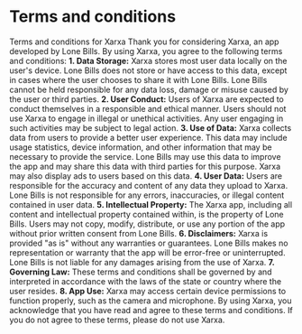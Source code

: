 # Terms and conditions
Terms and conditions for Xarxa
Thank you for considering Xarxa, an app developed by Lone Bills. By using Xarxa, you agree to the following terms and conditions:
**1.  Data Storage:** Xarxa stores most user data locally on the user's device. Lone Bills does not store or have access to this data, except in cases where the user chooses to share it with Lone Bills. Lone Bills cannot be held responsible for any data loss, damage or misuse caused by the user or third parties.
**2.  User Conduct:** Users of Xarxa are expected to conduct themselves in a responsible and ethical manner. Users should not use Xarxa to engage in illegal or unethical activities. Any user engaging in such activities may be subject to legal action.
**3.  Use of Data:** Xarxa collects data from users to provide a better user experience. This data may include usage statistics, device information, and other information that may be necessary to provide the service. Lone Bills may use this data to improve the app and may share this data with third parties for this purpose. Xarxa may also display ads to users based on this data.
**4.  User Data:** Users are responsible for the accuracy and content of any data they upload to Xarxa. Lone Bills is not responsible for any errors, inaccuracies, or illegal content contained in user data.
**5.  Intellectual Property:** The Xarxa app, including all content and intellectual property contained within, is the property of Lone Bills. Users may not copy, modify, distribute, or use any portion of the app without prior written consent from Lone Bills.
**6.  Disclaimers:** Xarxa is provided "as is" without any warranties or guarantees. Lone Bills makes no representation or warranty that the app will be error-free or uninterrupted. Lone Bills is not liable for any damages arising from the use of Xarxa.
**7.  Governing Law:** These terms and conditions shall be governed by and interpreted in accordance with the laws of the state or country where the user resides.
**8.  App Use:** Xarxa may access certain device permissions to function properly, such as the camera and microphone.
By using Xarxa, you acknowledge that you have read and agree to these terms and conditions. If you do not agree to these terms, please do not use Xarxa.

